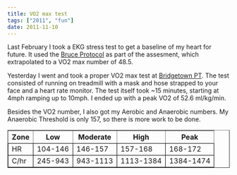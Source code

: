 ```yaml
---
title: VO2 max test
tags: ["2011", "fun"]
date: 2011-11-10
---
```

Last February I took a EKG stress test to get a baseline of my heart for future.  It used the <a href="http://www.brianmac.co.uk/bruce.htm">Bruce Protocol</a> as part of the assesment, which extrapolated to a VO2 max number of 48.5.  

Yesterday I went and took a proper VO2 max test at <a href="http://bridgetownpt.com/blog/cardiocoach-vo2-max-testing.html">Bridgetown PT</a>.  The test consisted of running on treadmill with a mask and hose strapped to your face and a heart rate monitor.  The test itself took ~15 minutes, starting at 4mph ramping up to 10mph.  I ended up with a peak VO2 of 52.6 ml/kg/min.


Besides the VO2 number, I also got my Aerobic and Anaerobic numbers.  My Anaerobic Threshold is only 157, so there is more work to be done.

<table border="1" style="border-collapse: collapse;">
  <tr>
   <th >Zone</th>
   <th>Low</th>
   <th>Moderate</th>
   <th>High</th>
   <th>Peak</th>
  </tr>

  <tr style="border: solid black 1px;">
    <td>HR</td>
    <td>104-146</td>
    <td>146-157</td>
    <td>157-168</td>
    <td>168-172</td>
  </tr>

  <tr style="border: solid black 1px;">
    <td>C/hr</td>
    <td>245-943</td>
    <td>943-1113</td>
    <td>1113-1384</td>
    <td>1384-1474</td>
  </tr>
</table>
